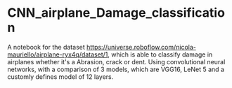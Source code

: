 # CNN_airplane_Damage_classification
A notebook for the dataset https://universe.roboflow.com/nicola-mauriello/airplane-ryx4q/dataset/1, which is able to classify damage in airplanes whether it's a Abrasion, crack or dent. Using convolutional neural networks, with a comparison of 3 models, which are VGG16, LeNet 5 and a customly defines model of 12 layers. 
